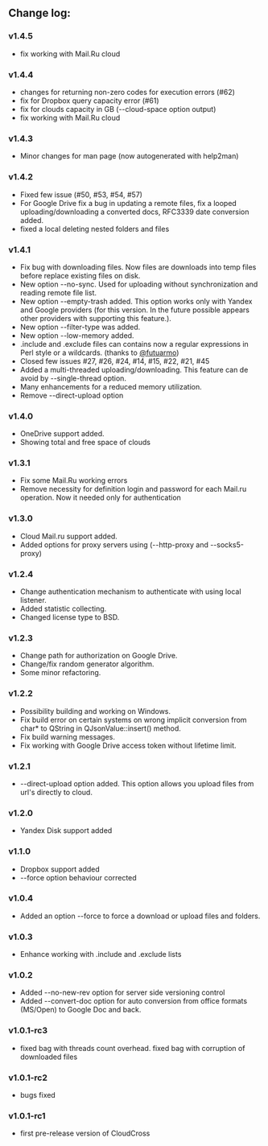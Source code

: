 ## Change log:

### v1.4.5
- fix working with Mail.Ru cloud
### v1.4.4
- changes for returning non-zero codes for execution errors (#62)
- fix for Dropbox query capacity error (#61)
- fix for clouds capacity in GB (--cloud-space option output)
- fix working with Mail.Ru cloud
### v1.4.3
- Minor changes for man page (now autogenerated with help2man)
### v1.4.2
- Fixed few issue (#50, #53, #54, #57)
- For Google Drive  fix a bug in updating a remote files, fix a looped uploading/downloading a converted docs, RFC3339 date conversion added.
- fixed a local deleting nested folders and files

### v1.4.1
- Fix bug with downloading files. Now files are downloads into temp files before replace existing files on disk.
- New option --no-sync. Used for uploading without synchronization and reading remote file list.
- New option --empty-trash added.  This option works only with Yandex and Google providers (for this version. In the future possible appears other providers with supporting this feature.).
- New option --filter-type was added.
- New option --low-memory added. 
- .include and .exclude files can contains now a regular expressions in Perl style or a wildcards. (thanks to [@futuarmo](https://github.com/futuarmo))
- Closed few issues #27, #26, #24, #14, #15, #22, #21, #45
- Added a multi-threaded uploading/downloading. This feature can de avoid by --single-thread option.
- Many enhancements for a reduced memory utilization.
- Remove --direct-upload option

### v1.4.0
- OneDrive support added.
- Showing total and free space  of clouds

### v1.3.1
- Fix some Mail.Ru working errors
- Remove necessity for definition login and password  for each Mail.ru operation. Now it needed only for authentication

### v1.3.0
- Cloud Mail.ru support added.
- Added options for proxy servers using (--http-proxy and --socks5-proxy)

### v1.2.4
- Change authentication mechanism to authenticate with using local listener.
- Added statistic collecting.
- Changed license type to BSD.

### v1.2.3
- Change  path for authorization on Google Drive.
- Change/fix random generator algorithm.
- Some minor refactoring.

### v1.2.2
- Possibility building and working on Windows.
- Fix build error on certain systems on wrong implicit conversion from char* to QString in QJsonValue::insert() method.
- Fix build warning messages.
- Fix working with Google Drive access token without lifetime limit.

### v1.2.1
- --direct-upload option added. This option allows you upload files from url's directly to cloud.

### v1.2.0
- Yandex Disk support added

### v1.1.0
- Dropbox support added
- --force​ option behaviour corrected
		
### v1.0.4
- Added an option --force to force a download or upload files and folders.

### v1.0.3
- Enhance working with .include and .exclude lists

### v1.0.2
- Added --no-new-rev option for server side versioning control
- Added --convert-doc option for auto conversion from office formats (MS/Open) to Google Doc and back.

### v1.0.1-rc3
- fixed bag with threads count overhead. fixed bag with corruption of downloaded files

### v1.0.1-rc2
- bugs fixed

### v1.0.1-rc1
- first pre-release version of CloudCross


